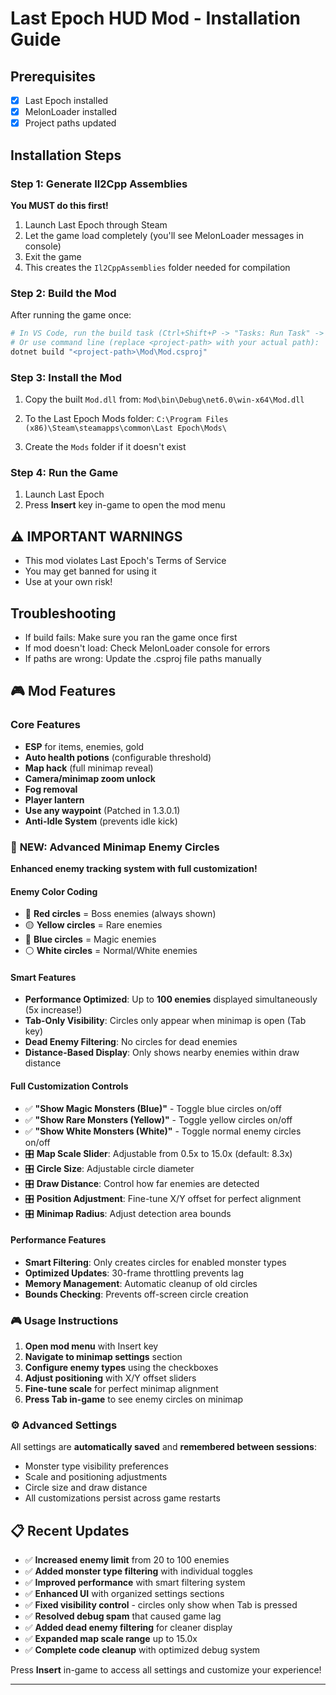 ﻿# Last Epoch HUD Mod - Installation Guide

## Prerequisites

- [x] Last Epoch installed
- [x] MelonLoader installed
- [x] Project paths updated

## Installation Steps

### Step 1: Generate Il2Cpp Assemblies

**You MUST do this first!**

1. Launch Last Epoch through Steam
2. Let the game load completely (you'll see MelonLoader messages in console)
3. Exit the game
4. This creates the `Il2CppAssemblies` folder needed for compilation

### Step 2: Build the Mod

After running the game once:

```bash
# In VS Code, run the build task (Ctrl+Shift+P -> "Tasks: Run Task" -> "build")
# Or use command line (replace <project-path> with your actual path):
dotnet build "<project-path>\Mod\Mod.csproj"
```

### Step 3: Install the Mod

1. Copy the built `Mod.dll` from:
   `Mod\bin\Debug\net6.0\win-x64\Mod.dll`

2. To the Last Epoch Mods folder:
   `C:\Program Files (x86)\Steam\steamapps\common\Last Epoch\Mods\`

3. Create the `Mods` folder if it doesn't exist

### Step 4: Run the Game

1. Launch Last Epoch
2. Press **Insert** key in-game to open the mod menu

## ⚠️ IMPORTANT WARNINGS

- This mod violates Last Epoch's Terms of Service
- You may get banned for using it
- Use at your own risk!

## Troubleshooting

- If build fails: Make sure you ran the game once first
- If mod doesn't load: Check MelonLoader console for errors
- If paths are wrong: Update the .csproj file paths manually

## 🎮 Mod Features

### Core Features

- **ESP** for items, enemies, gold
- **Auto health potions** (configurable threshold)
- **Map hack** (full minimap reveal)
- **Camera/minimap zoom unlock**
- **Fog removal**
- **Player lantern**
- **Use any waypoint** (Patched in 1.3.0.1)
- **Anti-Idle System** (prevents idle kick)

### 🎯 **NEW: Advanced Minimap Enemy Circles**

**Enhanced enemy tracking system with full customization!**

#### Enemy Color Coding

- 🔴 **Red circles** = Boss enemies (always shown)
- 🟡 **Yellow circles** = Rare enemies  
- 🔵 **Blue circles** = Magic enemies
- ⚪ **White circles** = Normal/White enemies

#### Smart Features

- **Performance Optimized**: Up to **100 enemies** displayed simultaneously (5x increase!)
- **Tab-Only Visibility**: Circles only appear when minimap is open (Tab key)
- **Dead Enemy Filtering**: No circles for dead enemies
- **Distance-Based Display**: Only shows nearby enemies within draw distance

#### Full Customization Controls

- ✅ **"Show Magic Monsters (Blue)"** - Toggle blue circles on/off
- ✅ **"Show Rare Monsters (Yellow)"** - Toggle yellow circles on/off  
- ✅ **"Show White Monsters (White)"** - Toggle normal enemy circles on/off
- 🎛️ **Map Scale Slider**: Adjustable from 0.5x to 15.0x (default: 8.3x)
- 🎛️ **Circle Size**: Adjustable circle diameter
- 🎛️ **Draw Distance**: Control how far enemies are detected
- 🎛️ **Position Adjustment**: Fine-tune X/Y offset for perfect alignment
- 🎛️ **Minimap Radius**: Adjust detection area bounds

#### Performance Features

- **Smart Filtering**: Only creates circles for enabled monster types
- **Optimized Updates**: 30-frame throttling prevents lag
- **Memory Management**: Automatic cleanup of old circles
- **Bounds Checking**: Prevents off-screen circle creation

### 🎮 Usage Instructions

1. **Open mod menu** with Insert key
2. **Navigate to minimap settings** section
3. **Configure enemy types** using the checkboxes
4. **Adjust positioning** with X/Y offset sliders
5. **Fine-tune scale** for perfect minimap alignment
6. **Press Tab in-game** to see enemy circles on minimap

### ⚙️ Advanced Settings

All settings are **automatically saved** and **remembered between sessions**:
- Monster type visibility preferences
- Scale and positioning adjustments
- Circle size and draw distance
- All customizations persist across game restarts

## 📋 Recent Updates

- ✅ **Increased enemy limit** from 20 to 100 enemies
- ✅ **Added monster type filtering** with individual toggles
- ✅ **Improved performance** with smart filtering system
- ✅ **Enhanced UI** with organized settings sections
- ✅ **Fixed visibility control** - circles only show when Tab is pressed
- ✅ **Resolved debug spam** that caused game lag
- ✅ **Added dead enemy filtering** for cleaner display
- ✅ **Expanded map scale range** up to 15.0x
- ✅ **Complete code cleanup** with optimized debug system

Press **Insert** in-game to access all settings and customize your experience!

---

